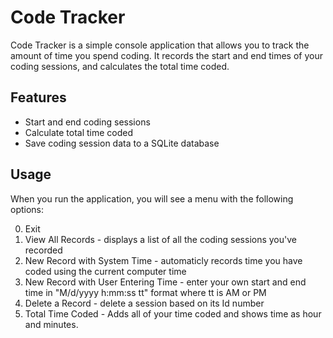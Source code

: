 # Code Tracker

Code Tracker is a simple console application that allows you to track the amount of time you spend coding. It records the start and end times of your coding sessions, and calculates the total time coded.

## Features

- Start and end coding sessions
- Calculate total time coded
- Save coding session data to a SQLite database

## Usage

When you run the application, you will see a menu with the following options:

0. Exit
1. View All Records - displays a list of all the coding sessions you've recorded
2. New Record with System Time - automaticly records time you have coded using the current computer time
3. New Record with User Entering Time - enter your own start and end time in "M/d/yyyy h:mm:ss tt" format where tt is AM or PM
4. Delete a Record - delete a session based on its Id number
5. Total Time Coded - Adds all of your time coded and shows time as hour and minutes. 
